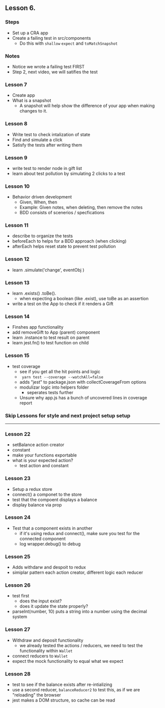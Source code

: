 ## Lesson 6.

### Steps
  - Set up a CRA app
  - Create a failing test in src/components
    - Do this with `shallow` `expect` and `toMatchSnapshot`

### Notes
  - Notice we wrote a failing test FIRST
  - Step 2, next video, we will satifies the test

### Lesson 7
  - Create app
  - What is a snapshot
    - A snapshot will help show the difference of your app when making changes to it.

### Lesson 8 
  - Write test to check intalization of state
  - Find and simulate a click
  - Satisfy the tests after writing them

### Lesson 9
  - write test to render node in gift list
  - learn about test pollution by simulating 2 clicks to a test

### Lesson 10
  - Behavior driven development
    - Given, When, then
    - Example: Given notes, when deleting, then remove the notes
    - BDD consists of scenerios / specfications

### Lesson 11
  - describe to organize the tests
  - beforeEach to helps for a BDD approach (when clicking)
  - afterEach helps reset state to prevent test pollution

### Lesson 12
  - learn .simulate('change', eventObj )


### Lesson 13 
  - learn .exists() .toBe().
    - when expecting a boolean (like .exist), use toBe as an assertion
  - write a test on the App to check if it renders a Gift

### Lesson 14
  - Finshes app functionality
  - add removeGift to App (parent) component
  - learn .instance to test result on parent
  - learn jest.fn() to test function on child

### Lesson 15
  - test coverage
    - see if you get all the hit points and logic
    - ` yarn test --coverage --watchAll=false`
    - adds "jest" to package.json with collectCoverageFrom options
    - modulizar logic into helpers folder
      - seperates tests further
    - Unsure why app.js has a bunch of uncovered lines in coverage report

### Skip Lessons for style and next project setup setup
---

### Lesson 22
  - setBalance action creator
  - constant
  - make your functions exportable
  - what is your expected action?
    - test action and constant

### Lesson 23
  - Setup a redux store
  - connect() a componet to the store
  - test that the compoent displays a balance
  - display balance via prop

### Lesson 24
  - Test that a component exists in another
    - if it's using redux and connect(), make sure you test for the connected component
    - log wrapper.debug() to debug

### Lesson 25
  - Adds withdarw and despoit to redux
  - simiplar pattern each action creator, different logic each reducer

### Lesson 26
  - test first
    - does the input exist?
    - does it update the state properly?
  - parseInt(number, 10) puts a string into a number using the decimal system

### Lesson 27
  - Withdraw and deposit functionality
    - we already tested the actions / reducers, we need to test the functionality within `Wallet`
  - connect reducers to `Wallet`
  - expect the mock functionality to equal what we expect

### Lesson 28
  - test to see if the balance exists after re-intializing
  - use a second reducer, `balanceReducer2` to test this, as if we are "reloading" the browser
  - jest makes a DOM structure, so cache can be read
